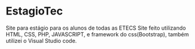 # EstagioTec
Site para estágio para os alunos de todas as ETECS
Site feito utilizando HTML, CSS, PHP, JAVASCRIPT, e framework do css(Bootstrap), também utilizei o Visual Studio code.
